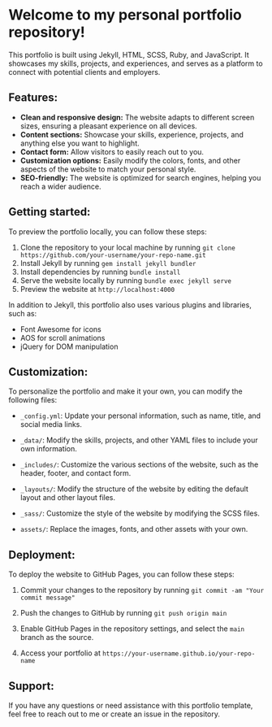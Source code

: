 # Welcome to my personal portfolio repository!

This portfolio is built using Jekyll, HTML, SCSS, Ruby, and JavaScript. It showcases my skills, projects, and experiences, and serves as a platform to connect with potential clients and employers.

## Features:

- **Clean and responsive design:** The website adapts to different screen sizes, ensuring a pleasant experience on all devices.
- **Content sections:** Showcase your skills, experience, projects, and anything else you want to highlight.
- **Contact form:** Allow visitors to easily reach out to you.
- **Customization options:** Easily modify the colors, fonts, and other aspects of the website to match your personal style.
- **SEO-friendly:** The website is optimized for search engines, helping you reach a wider audience.

## Getting started:

To preview the portfolio locally, you can follow these steps:

1. Clone the repository to your local machine by running `git clone https://github.com/your-username/your-repo-name.git`
2. Install Jekyll by running `gem install jekyll bundler`
3. Install dependencies by running `bundle install`
4. Serve the website locally by running `bundle exec jekyll serve`
5. Preview the website at `http://localhost:4000`

In addition to Jekyll, this portfolio also uses various plugins and libraries, such as:

- Font Awesome for icons
- AOS for scroll animations
- jQuery for DOM manipulation

## Customization:

To personalize the portfolio and make it your own, you can modify the following files:

- `_config.yml`: Update your personal information, such as name, title, and social media links.

- `_data/`: Modify the skills, projects, and other YAML files to include your own information.

- `_includes/`: Customize the various sections of the website, such as the header, footer, and contact form.

- `_layouts/`: Modify the structure of the website by editing the default layout and other layout files.

- `_sass/`: Customize the style of the website by modifying the SCSS files.

- `assets/`: Replace the images, fonts, and other assets with your own.

## Deployment:

To deploy the website to GitHub Pages, you can follow these steps:

1. Commit your changes to the repository by running `git commit -am "Your commit message"`

2. Push the changes to GitHub by running `git push origin main`

3. Enable GitHub Pages in the repository settings, and select the `main` branch as the source.

4. Access your portfolio at `https://your-username.github.io/your-repo-name`

## Support:

If you have any questions or need assistance with this portfolio template, feel free to reach out to me or create an issue in the repository.
